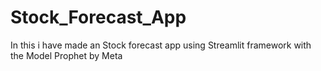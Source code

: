 # Stock_Forecast_App
In this i have made an Stock forecast app using Streamlit framework with the Model Prophet by Meta
